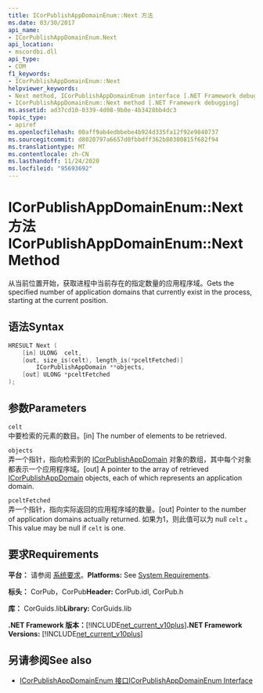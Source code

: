 ```yaml
---
title: ICorPublishAppDomainEnum::Next 方法
ms.date: 03/30/2017
api_name:
- ICorPublishAppDomainEnum.Next
api_location:
- mscordbi.dll
api_type:
- COM
f1_keywords:
- ICorPublishAppDomainEnum::Next
helpviewer_keywords:
- Next method, ICorPublishAppDomainEnum interface [.NET Framework debugging]
- ICorPublishAppDomainEnum::Next method [.NET Framework debugging]
ms.assetid: ad37cd10-0339-4d08-9b0e-4b3428bb4dc3
topic_type:
- apiref
ms.openlocfilehash: 00aff9ab4edbbebe4b924d335fa12f92e9840737
ms.sourcegitcommit: d8020797a6657d0fbbdff362b80300815f682f94
ms.translationtype: MT
ms.contentlocale: zh-CN
ms.lasthandoff: 11/24/2020
ms.locfileid: "95693692"
---
```

# <a name="icorpublishappdomainenumnext-method"></a><span data-ttu-id="0074b-102">ICorPublishAppDomainEnum::Next 方法</span><span class="sxs-lookup"><span data-stu-id="0074b-102">ICorPublishAppDomainEnum::Next Method</span></span>

<span data-ttu-id="0074b-103">从当前位置开始，获取进程中当前存在的指定数量的应用程序域。</span><span class="sxs-lookup"><span data-stu-id="0074b-103">Gets the specified number of application domains that currently exist in the process, starting at the current position.</span></span>  
  
## <a name="syntax"></a><span data-ttu-id="0074b-104">语法</span><span class="sxs-lookup"><span data-stu-id="0074b-104">Syntax</span></span>  
  
```cpp  
HRESULT Next (  
    [in] ULONG  celt,  
    [out, size_is(celt), length_is(*pceltFetched)]
        ICorPublishAppDomain **objects,  
    [out] ULONG *pceltFetched  
);  
```  
  
## <a name="parameters"></a><span data-ttu-id="0074b-105">参数</span><span class="sxs-lookup"><span data-stu-id="0074b-105">Parameters</span></span>  

 `celt`  
 <span data-ttu-id="0074b-106">中要检索的元素的数目。</span><span class="sxs-lookup"><span data-stu-id="0074b-106">[in] The number of elements to be retrieved.</span></span>  
  
 `objects`  
 <span data-ttu-id="0074b-107">弄一个指针，指向检索到的 [ICorPublishAppDomain](icorpublishappdomain-interface.md) 对象的数组，其中每个对象都表示一个应用程序域。</span><span class="sxs-lookup"><span data-stu-id="0074b-107">[out] A pointer to the array of retrieved [ICorPublishAppDomain](icorpublishappdomain-interface.md) objects, each of which represents an application domain.</span></span>  
  
 `pceltFetched`  
 <span data-ttu-id="0074b-108">弄一个指针，指向实际返回的应用程序域的数量。</span><span class="sxs-lookup"><span data-stu-id="0074b-108">[out] Pointer to the number of application domains actually returned.</span></span> <span data-ttu-id="0074b-109">如果为1，则此值可以为 null `celt` 。</span><span class="sxs-lookup"><span data-stu-id="0074b-109">This value may be null if `celt` is one.</span></span>  
  
## <a name="requirements"></a><span data-ttu-id="0074b-110">要求</span><span class="sxs-lookup"><span data-stu-id="0074b-110">Requirements</span></span>  

 <span data-ttu-id="0074b-111">**平台：** 请参阅 [系统要求](../../get-started/system-requirements.md)。</span><span class="sxs-lookup"><span data-stu-id="0074b-111">**Platforms:** See [System Requirements](../../get-started/system-requirements.md).</span></span>  
  
 <span data-ttu-id="0074b-112">**标头：** CorPub，CorPub</span><span class="sxs-lookup"><span data-stu-id="0074b-112">**Header:** CorPub.idl, CorPub.h</span></span>  
  
 <span data-ttu-id="0074b-113">**库：** CorGuids.lib</span><span class="sxs-lookup"><span data-stu-id="0074b-113">**Library:** CorGuids.lib</span></span>  
  
 <span data-ttu-id="0074b-114">**.NET Framework 版本：**[!INCLUDE[net_current_v10plus](../../../../includes/net-current-v10plus-md.md)]</span><span class="sxs-lookup"><span data-stu-id="0074b-114">**.NET Framework Versions:** [!INCLUDE[net_current_v10plus](../../../../includes/net-current-v10plus-md.md)]</span></span>  
  
## <a name="see-also"></a><span data-ttu-id="0074b-115">另请参阅</span><span class="sxs-lookup"><span data-stu-id="0074b-115">See also</span></span>

- [<span data-ttu-id="0074b-116">ICorPublishAppDomainEnum 接口</span><span class="sxs-lookup"><span data-stu-id="0074b-116">ICorPublishAppDomainEnum Interface</span></span>](icorpublishappdomainenum-interface.md)
